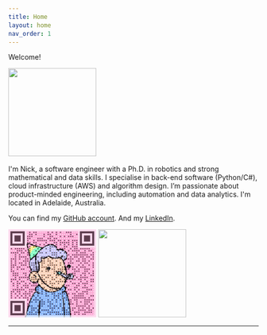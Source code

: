 ```yaml
---
title: Home
layout: home
nav_order: 1
---
```


Welcome!

<img src="../assets/images/headshot.jfif" style="width: 177px; height: 177px"/>

I'm Nick, a software engineer with a Ph.D. in robotics and strong mathematical and data skills. I specialise in back-end software (Python/C#), cloud infrastructure (AWS) and algorithm design. I’m passionate about product-minded engineering, including automation and data analytics.
I'm located in Adelaide, Australia.

You can find my [GitHub account].
And my [LinkedIn].

<img src="../assets/images/gif_code01.gif" style="width: 177px; height: 177px"/>
<img src="../assets/images/phd03.png" style="width: 177px; height: 177px"/>

---

[GitHub account]: https://github.com/Nick-Sullivan
[LinkedIn]: https://www.linkedin.com/in/nick-dave-sullivan/
